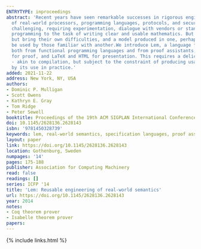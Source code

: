 ```yaml
---
ENTRYTYPE: inproceedings
abstract: 'Recent years have seen remarkable successes in rigorous engineering: using mathematically rigorous semantic models (not just idealised calculi)
  of real-world processors, programming languages, protocols, and security mechanisms, for testing, proof, analysis, and design. Building these models is
  challenging, requiring experimentation, dialogue with vendors or standards bodies, and validation; their scale adds engineering issues akin to those of
  programming to the task of writing clear and usable mathematics. But language and tool support for specification is lacking. Proof assistants can be used
  but bring their own difficulties, and a model produced in one, perhaps requiring many person-years effort and maintained over an extended period, cannot
  be used by those familiar with another.We introduce Lem, a language for engineering reusable large-scale semantic models. The Lem design takes inspiration
  both from functional programming languages and from proof assistants, and Lem definitions are translatable into OCaml for testing, Coq, HOL4, and Isabelle/HOL
  for proof, and LaTeX and HTML for presentation. This requires a delicate balance of expressiveness, careful library design, and implementation of transformations
  - akin to compilation, but subject to the constraint of producing usable and human-readable code for each target. Lem''s effectiveness is demonstrated
  by its use in practice.'
added: 2021-11-22
address: New York, NY, USA
authors:
- Dominic P. Mulligan
- Scott Owens
- Kathryn E. Gray
- Tom Ridge
- Peter Sewell
booktitle: Proceedings of the 19th ACM SIGPLAN International Conference on Functional Programming
doi: 10.1145/2628136.2628143
isbn: '9781450328739'
keywords: lem, real-world semantics, specification languages, proof assistants
layout: paper
link: https://doi.org/10.1145/2628136.2628143
location: Gothenburg, Sweden
numpages: '14'
pages: 175-188
publisher: Association for Computing Machinery
read: false
readings: []
series: ICFP '14
title: 'Lem: Reusable engineering of real-world semantics'
url: https://doi.org/10.1145/2628136.2628143
year: 2014
notes:
- Coq theorem prover
- Isabelle theorem prover
papers:
---
```

{% include links.html %}
